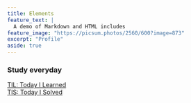 ```yaml
---
title: Elements
feature_text: |
  A demo of Markdown and HTML includes
feature_image: "https://picsum.photos/2560/600?image=873"
excerpt: "Profile"
aside: true
---
```


### Study everyday
[TIL: Today I Learned](https://keen-tarsal-f3c.notion.site/TIL-Today-I-Learned-d9c70648bdaa44698286fd9380a14aa2)  
[TIS: Today I Solved](https://keen-tarsal-f3c.notion.site/TIS-Today-I-Solved-4a8b21dea87546aeb4c8a2481c819a48)
